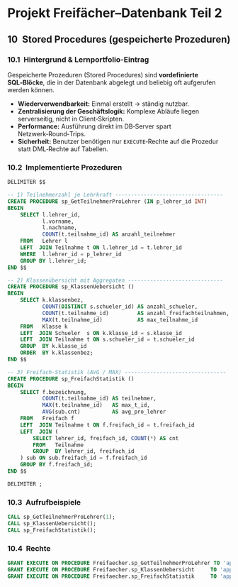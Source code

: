# Projekt Freifächer–Datenbank Teil 2

## 10  Stored Procedures (gespeicherte Prozeduren)

### 10.1  Hintergrund & Lernportfolio‑Eintrag
Gespeicherte Prozeduren (Stored Procedures) sind **vordefinierte SQL‑Blöcke**, die in der Datenbank abgelegt und beliebig oft aufgerufen werden können.

- **Wiederverwendbarkeit:** Einmal erstellt → ständig nutzbar.
- **Zentralisierung der Geschäftslogik:** Komplexe Abläufe liegen serverseitig, nicht in Client‑Skripten.
- **Performance:** Ausführung direkt im DB‑Server spart Netzwerk‑Round‑Trips.
- **Sicherheit:** Benutzer benötigen nur `EXECUTE`‑Rechte auf die Prozedur statt DML‑Rechte auf Tabellen.

### 10.2  Implementierte Prozeduren
```sql
DELIMITER $$

-- 1) Teilnehmerzahl je Lehrkraft ----------------------------------
CREATE PROCEDURE sp_GetTeilnehmerProLehrer (IN p_lehrer_id INT)
BEGIN
    SELECT l.lehrer_id,
           l.vorname,
           l.nachname,
           COUNT(t.teilnahme_id) AS anzahl_teilnehmer
    FROM   Lehrer l
    LEFT  JOIN Teilnahme t ON l.lehrer_id = t.lehrer_id
    WHERE  l.lehrer_id = p_lehrer_id
    GROUP BY l.lehrer_id;
END $$

-- 2) Klassenübersicht mit Aggregaten ------------------------------
CREATE PROCEDURE sp_KlassenUebersicht ()
BEGIN
    SELECT k.klassenbez,
           COUNT(DISTINCT s.schueler_id) AS anzahl_schueler,
           COUNT(t.teilnahme_id)         AS anzahl_freifachteilnahmen,
           MAX(t.teilnahme_id)           AS max_teilnahme_id
    FROM   Klasse k
    LEFT  JOIN Schueler  s ON k.klasse_id = s.klasse_id
    LEFT  JOIN Teilnahme t ON s.schueler_id = t.schueler_id
    GROUP  BY k.klasse_id
    ORDER  BY k.klassenbez;
END $$

-- 3) Freifach‑Statistik (AVG / MAX) --------------------------------
CREATE PROCEDURE sp_FreifachStatistik ()
BEGIN
    SELECT f.bezeichnung,
           COUNT(t.teilnahme_id) AS teilnehmer,
           MAX(t.teilnahme_id)   AS max_t_id,
           AVG(sub.cnt)          AS avg_pro_lehrer
    FROM   Freifach f
    LEFT  JOIN Teilnahme t ON f.freifach_id = t.freifach_id
    LEFT  JOIN (
        SELECT lehrer_id, freifach_id, COUNT(*) AS cnt
        FROM   Teilnahme
        GROUP  BY lehrer_id, freifach_id
    ) sub ON sub.freifach_id = f.freifach_id
    GROUP BY f.freifach_id;
END $$

DELIMITER ;
```

### 10.3  Aufrufbeispiele
```sql
CALL sp_GetTeilnehmerProLehrer(1);
CALL sp_KlassenUebersicht();
CALL sp_FreifachStatistik();
```

### 10.4  Rechte
```sql
GRANT EXECUTE ON PROCEDURE Freifaecher.sp_GetTeilnehmerProLehrer TO 'app_user'@'%';
GRANT EXECUTE ON PROCEDURE Freifaecher.sp_KlassenUebersicht     TO 'app_user'@'%';
GRANT EXECUTE ON PROCEDURE Freifaecher.sp_FreifachStatistik     TO 'app_user'@'%';
```


